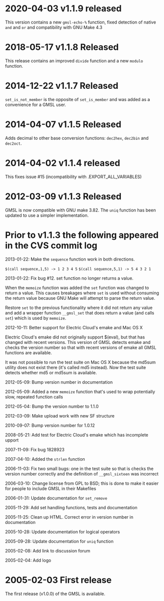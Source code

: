 # 2020-04-03 v1.1.9 released

This version contains a new `gmsl-echo-%` function, fixed
detection of native `and` and `or` and compatibility with GNU Make
4.3

# 2018-05-17 v1.1.8 Released

This release contains an improved `divide` function and a new `modulo`
function.

# 2014-12-22 v1.1.7 Released

`set_is_not_member` is the opposite of `set_is_member` and was
added as a convenience for a GMSL user.

# 2014-04-07 v1.1.5 Released

Adds decimal to other base conversion functions: `dec2hex`, `dec2bin`
and `dec2oct`.

# 2014-04-02 v1.1.4 released

This fixes issue #15 (incompatibility with .EXPORT_ALL_VARIABLES)

# 2012-03-09 v1.1.3 Released

GMSL is now compatible with GNU make 3.82. The `uniq` function has
been updated to use a simpler implementation.

# Prior to v1.1.3 the following appeared in the CVS commit log

2013-01-22: Make the `sequence` function work in both directions.

`$(call sequence,1,5) -> 1 2 3 4 5`
`$(call sequence,5,1) -> 5 4 3 2 1`

2013-01-22: Fix bug #12. set function no longer returns a value.

When the `memoize` function was added the `set` function was changed
to return a value. This causes breakages where `set` is used without
consuming the return value because GNU Make will attempt to parse
the return value.

Restore `set` to the previous functionality where it did not return
any value and add a wrapper function `__gmsl_set` that does return a
value (and calls `set`) which is used by `memoize`.

2012-10-11: Better support for Electric Cloud's emake and Mac OS X

Electric Cloud's emake did not originally support $(eval), but
that has changed with recent versions. This version of GMSL
detects emake and checks the version number so that with recent
versions of emake all GMSL functions are available.

It was not possible to run the test suite on Mac OS X because the
md5sum utility does not exist there (it's called md5 instead). Now
the test suite detects whether md5 or md5sum is available.

2012-05-09: Bump version number in documentation

2012-05-09: Added a new `memoize` function that's used to wrap
potentially slow, repeated function calls

2012-05-04: Bump the version number to 1.1.0

2012-03-09: Make upload work with new SF structure

2010-09-07: Bump version number for 1.0.12

2008-05-21: Add test for Electric Cloud's emake which has
incomplete upport

2007-11-09: Fix bug 1828923

2007-04-10: Added the `strlen` function

2006-11-03: Fix two small bugs: one in the test suite so that is
checks the version number correctly and the definition of
`__gmsl_sixteen` was incorrect

2006-03-10: Change license from GPL to BSD; this is done to make
it easier for people to include GMSL in their Makefiles

2006-01-31: Update documentation for `set_remove`

2005-11-29: Add set handling functions, tests and documentation

2005-11-25: Clean up HTML. Correct error in version number in
documentation

2005-10-28: Update documentation for logical operators

2005-09-28: Update documentation for `uniq` function

2005-02-08: Add link to discussion forum

2005-02-04: Add logo

# 2005-02-03 First release

The first release (v1.0.0) of the GMSL is available.
